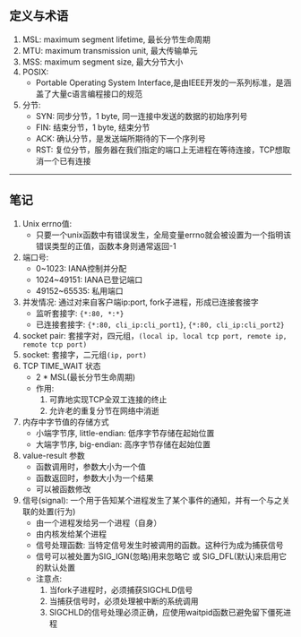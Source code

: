 ## 定义与术语
1. MSL: maximum segment lifetime, 最长分节生命周期
2. MTU: maximum transmission unit, 最大传输单元
3. MSS: maximum segment size, 最大分节大小
4. POSIX: 
    - Portable Operating System Interface,是由IEEE开发的一系列标准，是涵盖了大量c语言编程接口的规范
5. 分节:
    - SYN: 同步分节，1 byte, 同一连接中发送的数据的初始序列号
    - FIN: 结束分节，1 byte, 结束分节
    - ACK: 确认分节，是发送端所期待的下一个序列号
    - RST: 复位分节，服务器在我们指定的端口上无进程在等待连接，TCP想取消一个已有连接
---

## 笔记
1. Unix errno值:
    - 只要一个unix函数中有错误发生，全局变量errno就会被设置为一个指明该错误类型的正值，函数本身则通常返回-1
2. 端口号:
    - 0~1023: IANA控制并分配
    - 1024~49151: IANA已登记端口
    - 49152~65535: 私用端口
3. 并发情况: 通过对来自客户端ip:port, fork子进程，形成已连接套接字
    - 监听套接字: `{*:80, *:*}`
    - 已连接套接字: `{*:80, cli_ip:cli_port1}`, `{*:80, cli_ip:cli_port2}`
4. socket pair: 套接字对，四元组，`(local ip, local tcp port, remote ip, remote tcp port)`
5. socket: 套接字，二元组`(ip, port)`
6. TCP TIME_WAIT 状态
    - 2 * MSL(最长分节生命周期)
    - 作用: 
        1. 可靠地实现TCP全双工连接的终止
        2. 允许老的重复分节在网络中消逝
7. 内存中字节值的存储方式
    - 小端字节序, little-endian: 低序字节存储在起始位置
    - 大端字节序, big-endian: 高序字节存储在起始位置
8. value-result 参数
    - 函数调用时，参数大小为一个值
    - 函数返回时，参数大小为一个结果
    - 可以被函数修改
9. 信号(signal): 一个用于告知某个进程发生了某个事件的通知，并有一个与之关联的处置(行为)
    - 由一个进程发给另一个进程（自身）
    - 由内核发给某个进程
    - 信号处理函数: 当特定信号发生时被调用的函数。这种行为成为捕获信号
    - 信号可以被处置为SIG_IGN(忽略)用来忽略它 或 SIG_DFL(默认)来启用它的默认处置
    - 注意点:
        1. 当fork子进程时，必须捕获SIGCHLD信号
        2. 当捕获信号时，必须处理被中断的系统调用
        3. SIGCHLD的信号处理必须正确，应使用waitpid函数已避免留下僵死进程